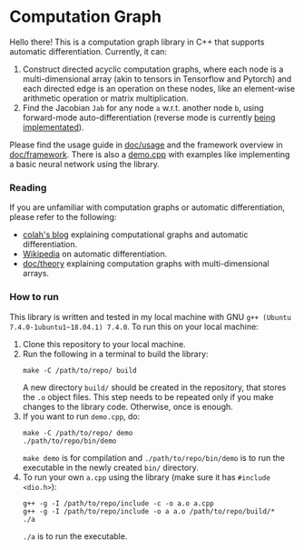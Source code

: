 # Computation Graph
Hello there! This is a computation graph library in C++ that supports automatic differentiation.
Currently, it can:
1. Construct directed acyclic computation graphs, where each node is a multi-dimensional array (akin to tensors in Tensorflow and Pytorch) and each directed edge is an operation on these nodes, like an element-wise arithmetic operation or matrix multiplication.
2. Find the Jacobian `Jab` for any node `a` w.r.t. another node `b`, using forward-mode auto-differentiation (reverse mode is currently [being implementated](https://github.com/frontseat-astronaut/Computation-graph/tree/reverse-mode-autodiff)).

Please find the usage guide in [doc/usage](https://github.com/frontseat-astronaut/Computation-graph/tree/master/doc/usage) and the framework overview in [doc/framework](https://github.com/frontseat-astronaut/Computation-graph/tree/master/doc/framework).
There is also a [demo.cpp](https://github.com/frontseat-astronaut/Computation-graph/blob/master/demo.cpp) with examples like implementing a basic neural network using the library.

### Reading
If you are unfamiliar with computation graphs or automatic differentiation, please refer to the following:
- [colah's blog](https://colah.github.io/posts/2015-08-Backprop/) explaining computational graphs and automatic differentiation.
- [Wikipedia](https://en.wikipedia.org/wiki/Automatic_differentiation) on automatic differentiation.
- [doc/theory](https://github.com/frontseat-astronaut/Computation-graph/tree/master/doc/theory) explaining computation graphs with multi-dimensional arrays.

### How to run
This library is written and tested in my local machine with GNU `g++ (Ubuntu 7.4.0-1ubuntu1~18.04.1) 7.4.0`. 
To run this on your local machine:
1. Clone this repository to your local machine.
2. Run the following in a terminal to build the library:
    ```
    make -C /path/to/repo/ build
    ```
     A new directory `build/` should be created in the repository, that stores the `.o` object files. This step needs to be repeated only if you make changes to the library code. Otherwise, once is enough.
3. If you want to run `demo.cpp`, do:
    ```
    make -C /path/to/repo/ demo 
    ./path/to/repo/bin/demo
    ```
    `make demo` is for compilation and `./path/to/repo/bin/demo` is to run the executable in the newly created `bin/` directory. 
4. To run your own `a.cpp` using the library (make sure it has `#include <dio.h>`):
    ```
    g++ -g -I /path/to/repo/include -c -o a.o a.cpp
    g++ -g -I /path/to/repo/include -o a a.o /path/to/repo/build/*
    ./a
    ```
    `./a` is to run the executable. 